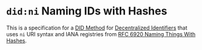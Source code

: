 # `did:ni` Naming IDs with Hashes

This is a specification for a [DID Method][] for [Decentralized Identifiers]
that uses `ni` URI syntax and IANA registries from [RFC 6920 Naming Things With Hashes][].

[DID Method]: https://www.w3.org/TR/did-1.0/#dfn-did-methods
[Decentralized Identifiers]: https://www.w3.org/TR/did-1.0/
[RFC 6920 Naming Things With Hashes]: https://www.rfc-editor.org/rfc/rfc6920
